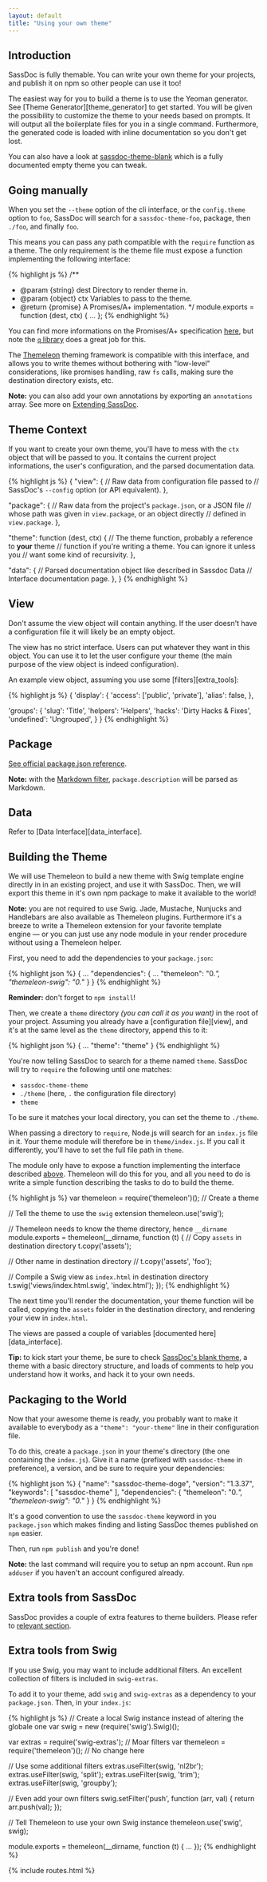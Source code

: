 ```yaml
---
layout: default
title: "Using your own theme"
---
```


## Introduction

SassDoc is fully themable. You can write your own theme for your
projects, and publish it on npm so other people can use it too!

The easiest way for you to build a theme is to use the Yeoman generator. See [Theme Generator][theme_generator] to get started. You will be given the possibility to customize the theme to your needs based on prompts. It will output all the boilerplate files for you in a single command. Furthermore, the generated code is loaded with inline documentation so you don't get lost.

You can also have a look at [sassdoc-theme-blank](https://github.com/sassdoc/sassdoc-theme-blank) which is a fully documented empty theme you can tweak.

## Going manually

When you set the `--theme` option of the cli interface, or the
`config.theme` option to `foo`, SassDoc will search for
a `sassdoc-theme-foo`, package, then `./foo`, and finally `foo`.

This means you can pass any path compatible with the `require` function
as a theme. The only requirement is the theme file must expose a
function implementing the following interface:

{% highlight js %}
/**
 * @param {string} dest Directory to render theme in.
 * @param {object} ctx Variables to pass to the theme.
 * @return {promise} A Promises/A+ implementation.
 */
module.exports = function (dest, ctx) {
  ...
};
{% endhighlight %}

You can find more informations on the Promises/A+ specification
[here](http://promises-aplus.github.io/promises-spec/), but note the
[`q` library](https://github.com/kriskowal/q) does a great job for this.

The [Themeleon](https://github.com/themeleon/themeleon) theming
framework is compatible with this interface, and allows you to write
themes without bothering with "low-level" considerations, like promises
handling, raw `fs` calls, making sure the destination directory exists,
etc.

<p class="note  note--info"><strong>Note:</strong> you can also add your own annotations by exporting an <code>annotations</code> array. See more on <a href="{{ site.data.routes.extending_sassdoc }}">Extending SassDoc</a>.</p>

## Theme Context

If you want to create your own theme, you'll have to mess with the
`ctx` object that will be passed to you. It contains the current
project informations, the user's configuration, and the parsed
documentation data.

{% highlight js %}
{
  "view": {
    // Raw data from configuration file passed to
    // SassDoc's `--config` option (or API equivalent).
  },

  "package": {
    // Raw data from the project's `package.json`, or a JSON file
    // whose path was given in `view.package`, or an object directly
    // defined in `view.package`.
  },

  "theme": function (dest, ctx) {
    // The theme function, probably a reference to **your** theme
    // function if you're writing a theme. You can ignore it unless you
    // want some kind of recursivity.
  },

  "data": {
    // Parsed documentation object like described in Sassdoc Data
    // Interface documentation page.
  },
}
{% endhighlight %}

## View

Don't assume the view object will contain anything. If the user
doesn't have a configuration file it will likely be an empty object.

The view has no strict interface. Users can put whatever they
want in this object. You can use it to let the user configure your
theme (the main purpose of the view object is indeed configuration).

An example view object, assuming you use some [filters][extra_tools]:

{% highlight js %}
{
  'display': {
    'access': ['public', 'private'],
    'alias': false,
  },

  'groups': {
    'slug': 'Title',
    'helpers': 'Helpers',
    'hacks': 'Dirty Hacks & Fixes',
    'undefined': 'Ungrouped',
  }
}
{% endhighlight %}

## Package

[See official package.json reference](https://www.npmjs.org/doc/files/package.json.html).

<p class="note  note--info"><strong>Note:</strong> with the <a href="{{ site.data.routes.extra_tools }}#markdown">Markdown filter</a>, <code>package.description</code> will be parsed as Markdown.</p>

## Data

Refer to [Data Interface][data_interface].

## Building the Theme

We will use Themeleon to build a new theme with Swig template engine
directly in in an existing project, and use it with SassDoc. Then, we
will export this theme in it's own npm package to make it available to
the world!

<p class="note  note--info"><strong>Note:</strong> you are not required to use Swig. Jade, Mustache, Nunjucks and Handlebars are also available as Themeleon plugins. Furthermore it's a breeze to
write a Themeleon extension for your favorite template engine&nbsp;&mdash;&nbsp;or you can just use any node module in your render procedure without using a Themeleon helper.</p>

First, you need to add the dependencies to your `package.json`:

{% highlight json %}
{
  ...
  "dependencies": {
    ...
    "themeleon": "0.*",
    "themeleon-swig": "0.*"
  }
}
{% endhighlight %}

<p class="note  note--warning"><strong>Reminder:</strong> don't forget to <code>npm install</code>!</p>

Then, we create a `theme` directory *(you can call it as you want)* in
the root of your project. Assuming you already have a [configuration
file][view], and it's at the same level as the `theme`
directory, append this to it:

{% highlight json %}
{
  ...
  "theme": "theme"
}
{% endhighlight %}

You're now telling SassDoc to search for a theme named `theme`. SassDoc
will try to `require` the following until one matches:

* `sassdoc-theme-theme`
* `./theme` (here, `.` the configuration file directory)
* `theme`

To be sure it matches your local directory, you can set the theme to
`./theme`.

When passing a directory to `require`, Node.js will search for an
`index.js` file in it. Your theme module will therefore be in
`theme/index.js`. If you call it differently, you'll have to set the
full file path in `theme`.

The module only have to expose a function implementing the interface
described [above](#introduction). Themeleon will do this for you, and
all you need to do is write a simple function describing the tasks to do
to build the theme.

{% highlight js %}
var themeleon = require('themeleon')(); // Create a theme

// Tell the theme to use the `swig` extension
themeleon.use('swig');

// Themeleon needs to know the theme directory, hence `__dirname`
module.exports = themeleon(__dirname, function (t) {
  // Copy `assets` in destination directory
  t.copy('assets');

  // Other name in destination directory
  // t.copy('assets', 'foo');

  // Compile a Swig view as `index.html` in destination directory
  t.swig('views/index.html.swig', 'index.html');
});
{% endhighlight %}

The next time you'll render the documentation, your theme function will
be called, copying the `assets` folder in the destination directory, and
rendering your view in `index.html`.

The views are passed a couple of variables [documented here][data_interface].

<p class="note  note--info"><strong>Tip:</strong> to kick start your theme, be sure to check <a href="https://github.com/SassDoc/sassdoc-theme-blank">SassDoc's blank theme</a>, a theme with a basic directory structure, and loads of comments to help you understand how it works, and hack it to your own needs.</p>

## Packaging to the World

Now that your awesome theme is ready, you probably want to make it available
to everybody as a `"theme": "your-theme"` line in their
configuration file.

To do this, create a `package.json` in your theme's directory (the one
containing the `index.js`). Give it a name (prefixed with
`sassdoc-theme` in preference), a version, and be sure to require your
dependencies:

{% highlight json %}
{
  "name": "sassdoc-theme-doge",
  "version": "1.3.37",
  "keywords": [
    "sassdoc-theme"
  ],
  "dependencies": {
    "themeleon": "0.*",
    "themeleon-swig": "0.*"
  }
}
{% endhighlight %}

It's a good convention to use the `sassdoc-theme` keyword in you `package.json`
which makes finding and listing SassDoc themes published on `npm` easier.

Then, run `npm publish` and you're done!

<p class="note  note--info"><strong>Note:</strong> the last command will require you to setup an npm account. Run <code>npm adduser</code> if you haven't an account configured already.</p>

## Extra tools from SassDoc

SassDoc provides a couple of extra features to theme builders. Please refer to [relevant section](/extra-tools/).

## Extra tools from Swig

If you use Swig, you may want to include additional filters. An
excellent collection of filters is included in `swig-extras`.

To add it to your theme, add `swig` and `swig-extras` as a dependency to
your `package.json`. Then, in your `index.js`:

{% highlight js %}
// Create a local Swig instance instead of altering the globale one
var swig = new (require('swig').Swig)();

var extras = require('swig-extras'); // Moar filters
var themeleon = require('themeleon')(); // No change here

// Use some additional filters
extras.useFilter(swig, 'nl2br');
extras.useFilter(swig, 'split');
extras.useFilter(swig, 'trim');
extras.useFilter(swig, 'groupby');

// Even add your own filters
swig.setFilter('push', function (arr, val) {
    return arr.push(val);
});

// Tell Themeleon to use your own Swig instance
themeleon.use('swig', swig);

module.exports = themeleon(__dirname, function (t) {
  ...
});
{% endhighlight %}

{% include routes.html %}
